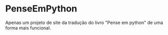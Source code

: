 # PenseEmPython
Apenas um projeto de site da tradução do livro "Pense em python" de uma forma mais funcional.
